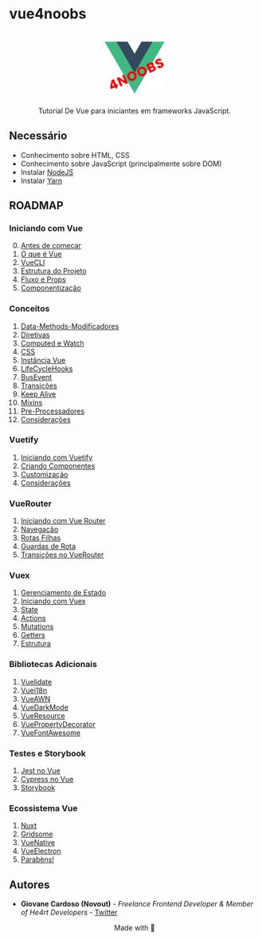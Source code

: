 # vue4noobs

<h1 align="center">
  <img src="../assets/vue2.png" alt="Vue logo" width="120">
</h1>

<p align="center">Tutorial De Vue para iniciantes em frameworks JavaScript.</p>


## Necessário

- Conhecimento sobre HTML, CSS
- Conhecimento sobre JavaScript (principalmente sobre DOM)
- Instalar [NodeJS](https://nodejs.org/en/)
- Instalar [Yarn](https://yarnpkg.com/)

## ROADMAP

### Iniciando com Vue

  0. [Antes de começar](1-Iniciando%20com%20Vue/0-Antes%20de%20começar.md)
  1. [O que é Vue](1-Iniciando%20com%20Vue/1-O%20que%20e%20Vue.md)
  2. [VueCLI](1-Iniciando%20com%20Vue/2-VueCLI.md)
  3. [Estrutura do Projeto](1-Iniciando%20com%20Vue/3-Estrutura%20do%20Projeto.md)
  4. [Fluxo e Props](1-Iniciando%20com%20Vue/4-Fluxo%20e%20Props.md)
  5. [Componentização](1-Iniciando%20com%20Vue/5-Componentização.md)

### Conceitos

  1. [Data-Methods-Modificadores](2-Conceitos/1-Data,%20Methods%20e%20Modificadores.md)
  2. [Diretivas](2-Conceitos/2-Diretivas.md)
  3. [Computed e Watch](2-Conceitos/3-Computed%20e%20Watch.md)
  4. [CSS](2-Conceitos/4-CSS.md)
  5. [Instância Vue](2-Conceitos/5-Instância%20Vue.md)
  6. [LifeCycleHooks](2-Conceitos/6-LifeCycleHooks.md)
  7. [BusEvent](2-Conceitos/7-BusEvent.md)
  8. [Transições](2-Conceitos/8-Transições.md)
  9. [Keep Alive](2-Conceitos/9-Keep%20Alive.md)
  10. [Mixins](2-Conceitos/10-Mixins.md)
  11. [Pre-Processadores](2-Conceitos/11-Pre-Processadores.md)
  12. [Considerações](2-Conceitos/12-Considerações.md)

### Vuetify

  1. [Iniciando com Vuetify](3-Vuetify/1-Iniciando%20com%20Vuetify.md)
  2. [Criando Componentes](3-Vuetify/2-Criando%20Componentes.md)
  3. [Customização](3-Vuetify/3-Customização.md)
  4. [Considerações](3-Vuetify/4-Considerações.md)

### VueRouter

  1. [Iniciando com Vue Router](4-Vue%20Router/1-Iniciando%20com%20Vue%20Router.md)
  2. [Navegação](4-Vue%20Router/2-Navegação.md)
  3. [Rotas Filhas](4-Vue%20Router/3-Rotas%20Filhas.md)
  4. [Guardas de Rota](4-Vue%20Router/4-Guardas%20de%20Rota.md)
  5. [Transições no VueRouter](4-Vue%20Router/5-Transições%20no%20VueRouter.md)

### Vuex

  1. [Gerenciamento de Estado](5-Vuex/1-Gerenciamento%20de%20Estado.md)
  2. [Iniciando com Vuex](5-Vuex/2-Iniciando%20com%20Vuex.md)
  3. [State](5-Vuex/3-State.md)
  4. [Actions](5-Vuex/4-Actions.md)
  5. [Mutations](5-Vuex/5-Mutations.md)
  6. [Getters](5-Vuex/6-Getters.md)
  7. [Estrutura](5-Vuex/7-Estrutura.md)

### Bibliotecas Adicionais

  1. [Vuelidate](6-Bibliotecas%20Adicionais/1-Vuelidate.md)
  2. [Vuei18n](6-Bibliotecas%20Adicionais/2-Vuei18n.md)
  3. [VueAWN](6-Bibliotecas%20Adicionais/3-VueAWN.md)
  4. [VueDarkMode](6-Bibliotecas%20Adicionais/4-VueDarkMode.md)
  5. [VueResource](6-Bibliotecas%20Adicionais/5-VueResource.md)
  6. [VuePropertyDecorator](6-Bibliotecas%20Adicionais/6-VuePropertyDecorator.md)
  7. [VueFontAwesome](6-Bibliotecas%20Adicionais/7-VueFontAwesome.md)

### Testes e Storybook

  1. [Jest no Vue](7-Testes%20e%20Storybook/1-Jest%20no%20Vue.md)
  2. [Cypress no Vue](7-Testes%20e%20Storybook/2-Cypress%20no%20Vue.md)
  3. [Storybook](7-Testes%20e%20Storybook/3-Storybook.md)
  
### Ecossistema Vue

  1. [Nuxt](8%20-%20Ecossistema%20Vue/1%20-%20Nuxt.md)
  2. [Gridsome](8%20-%20Ecossistema%20Vue/2%20-%20Gridsome.md)
  3. [VueNative](8%20-%20Ecossistema%20Vue/3%20-%20VueNative.md)
  4. [VueElectron](8%20-%20Ecossistema%20Vue/4%20-%20VueElectron.md)
  5. [Parabèns!](8%20-%20Ecossistema%20Vue/5%20-%20Parabéns!.md)

## Autores

* **Giovane Cardoso (Novout)** -  *Freelance Frontend Developer & Member of He4rt Developers* - [Twitter](https://twitter.com/NovoutT)

<p align="center">Made with 💜</p>

